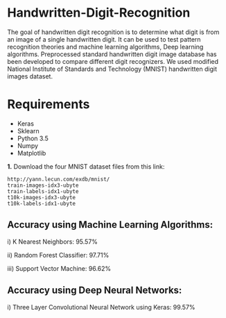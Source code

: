 # Handwritten-Digit-Recognition

The goal of handwritten digit recognition is to determine what digit is from an image of a single handwritten digit. It can be used to test pattern recognition theories and machine learning algorithms, Deep learning algorithms. Preprocessed standard handwritten digit image database has been developed to compare different digit recognizers. We used modified National Institute of Standards and Technology (MNIST) handwritten digit images dataset.

# Requirements

* Keras
* Sklearn
* Python 3.5
* Numpy
* Matplotlib

**1.** Download the four MNIST dataset files from this link:

```
http://yann.lecun.com/exdb/mnist/
train-images-idx3-ubyte
train-labels-idx1-ubyte
t10k-images-idx3-ubyte
t10k-labels-idx1-ubyte

```

## Accuracy using Machine Learning Algorithms:

i)	 K Nearest Neighbors: 95.57%

ii)	 Random Forest Classifier:	97.71%

iii) Support Vector Machine:	96.62%


## Accuracy using Deep Neural Networks:

i)	Three Layer Convolutional Neural Network using Keras:	99.57%
